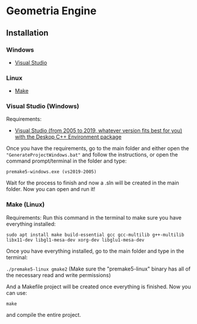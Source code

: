 # Geometria Engine

## Installation

### Windows
* [Visual Studio](#visual-studio-windows)

### Linux
* [Make](#make-linux)

### Visual Studio (Windows)

Requirements:
* [Visual Studio (from 2005 to 2019, whatever version fits best for you) with the Deskop C++ Environment package](https://visualstudio.microsoft.com/vs/)

Once you have the requirements, go to the main folder and either open the ``"GenerateProjectWindows.bat"`` and follow the instructions,
or open the command prompt/terminal in the folder and type:

``
premake5-windows.exe (vs2019-2005)
``

Wait for the process to finish and now a .sln will be created in the main folder. Now you can open and run it!

### Make (Linux)

Requirements:
Run this command in the terminal to make sure you have everything installed:

``sudo apt install make build-essential gcc gcc-multilib g++-multilib libx11-dev libgl1-mesa-dev xorg-dev libglu1-mesa-dev``

Once you have everything installed, go to the main folder and type in the terminal:

``./premake5-linux gmake2`` (Make sure the "premake5-linux" binary has all of the necessary read and write permissions)

And a Makefile project will be created once everything is finished. Now you can use:

``make``

and compile the entire project.
